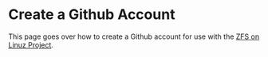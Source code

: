 # Create a Github Account

This page goes over how to create a Github account for use with the [ZFS on Linuz Project][zol].

[zol]: https://github.com/zfsonlinux
